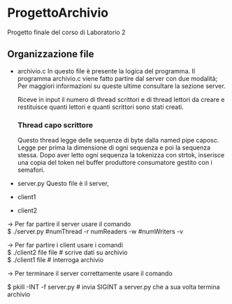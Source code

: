 # ProgettoArchivio
Progetto finale del corso di Laboratorio 2

## Organizzazione file

- archivio.c
    In questo file è presente la logica del programma.
    Il programma archivio.c viene fatto partire dal server con due modalità; Per maggiori informazioni su queste ultime consultare la sezione server.

    Riceve in input il numero di thread scrittori e di thread lettori da creare e restituisce quanti lettori e quanti scrittori sono stati creati.

     ### Thread capo scrittore

     Questo thread legge delle sequenze di byte dalla named pipe caposc. Legge per prima la dimensione di ogni sequenza e poi la sequenza stessa.
     Dopo aver letto ogni sequenza la tokenizza con strtok, inserisce una copia del token nel buffer produttore consumatore gestito con i semafori.

- server.py
    Questo file è il server,

- client1

- client2




-> Per far partire il server usare il comando  
$ ./server.py #numThread -r numReaders -w #numWriters -v

-> Per far partire i client usare i comandi    
$ ./client2 file file        # scrive dati su archivio  
$ ./client1 file               # interroga archivio  

-> Per terminare il server correttamente usare il comando  

$ pkill -INT -f server.py         # invia SIGINT a server.py che a sua volta termina archivio
